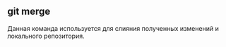 ## git merge

Данная команда используется для слияния полученных изменений и локального репозитория.